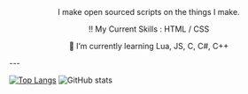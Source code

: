 <div align="center">
I make open sourced scripts on the things I make.

‼️ My Current Skills : HTML / CSS 

🌱 I’m currently learning Lua, JS, C, C#, C++ 
</div>
---

[![Top Langs](https://github-readme-stats.vercel.app/api/top-langs/?username=TearTyr)](https://github.com/anuraghazra/github-readme-stats) ![GitHub stats](https://github-readme-stats.vercel.app/api?username=TearTyr&show_icons=true&count_private=true)  
